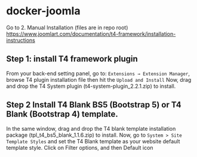 # docker-joomla

Go to 2. Manual Installation (files are in repo root)
https://www.joomlart.com/documentation/t4-framework/installation-instructions

## Step 1: install T4 framework plugin
From your back-end setting panel, go to: ``Extensions → Extension Manager``, browse T4 plugin installation file then hit the ``Upload and Install``
Now, drag and drop the T4 System plugin (t4-system-plugin_2.2.1.zip) to install.

## Step 2 Install T4 Blank BS5 (Bootstrap 5) or T4 Blank (Bootstrap 4) template.
In the same window, drag and drop the T4 blank template installation package (tpl_t4_bs5_blank_1.1.6.zip) to install.
Now, go to ``System > Site Template Styles`` and set the T4 Blank template as your website default template style.
Click on Filter options, and then Default icon

